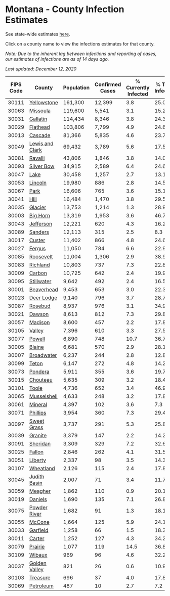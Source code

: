 # Montana - County Infection Estimates

See state-wide estimates [here](/infections/us-mt).

Click on a county name to view the infections estimates for that county.

*Note: Due to the inherent lag between infections and reporting of cases, our estimates of infections are as of 14 days ago.*

*Last updated: December 12, 2020*

|   FIPS Code |                             County |   Population |   Confirmed Cases |   % Currently Infected |   % Total Infected |
|-------------|------------------------------------|--------------|-------------------|------------------------|--------------------|
|       30111 |         [Yellowstone](yellowstone) |      161,300 |            12,399 |                    3.8 |               25.0 |
|       30063 |               [Missoula](missoula) |      119,600 |             5,541 |                    3.1 |               15.2 |
|       30031 |               [Gallatin](gallatin) |      114,434 |             8,346 |                    3.8 |               24.3 |
|       30029 |               [Flathead](flathead) |      103,806 |             7,799 |                    4.9 |               24.6 |
|       30013 |                 [Cascade](cascade) |       81,366 |             5,835 |                    4.6 |               23.7 |
|       30049 | [Lewis and Clark](lewis-and-clark) |       69,432 |             3,789 |                    5.6 |               17.5 |
|       30081 |                 [Ravalli](ravalli) |       43,806 |             1,846 |                    3.8 |               14.0 |
|       30093 |           [Silver Bow](silver-bow) |       34,915 |             2,589 |                    6.4 |               24.6 |
|       30047 |                       [Lake](lake) |       30,458 |             1,257 |                    2.7 |               13.1 |
|       30053 |                 [Lincoln](lincoln) |       19,980 |               886 |                    2.8 |               14.5 |
|       30067 |                       [Park](park) |       16,606 |               765 |                    3.6 |               15.1 |
|       30041 |                       [Hill](hill) |       16,484 |             1,470 |                    3.8 |               29.5 |
|       30035 |                 [Glacier](glacier) |       13,753 |             1,214 |                    1.3 |               28.9 |
|       30003 |               [Big Horn](big-horn) |       13,319 |             1,953 |                    3.6 |               46.7 |
|       30043 |             [Jefferson](jefferson) |       12,221 |               620 |                    4.3 |               16.2 |
|       30089 |                 [Sanders](sanders) |       12,113 |               315 |                    2.5 |                8.3 |
|       30017 |                   [Custer](custer) |       11,402 |               866 |                    4.8 |               24.6 |
|       30027 |                   [Fergus](fergus) |       11,050 |               784 |                    6.6 |               22.9 |
|       30085 |             [Roosevelt](roosevelt) |       11,004 |             1,306 |                    2.9 |               38.9 |
|       30083 |               [Richland](richland) |       10,803 |               737 |                    7.3 |               22.8 |
|       30009 |                   [Carbon](carbon) |       10,725 |               642 |                    2.4 |               19.9 |
|       30095 |           [Stillwater](stillwater) |        9,642 |               492 |                    2.4 |               16.5 |
|       30001 |           [Beaverhead](beaverhead) |        9,453 |               653 |                    3.0 |               22.3 |
|       30023 |           [Deer Lodge](deer-lodge) |        9,140 |               796 |                    3.7 |               28.7 |
|       30087 |                 [Rosebud](rosebud) |        8,937 |               976 |                    3.1 |               34.9 |
|       30021 |                   [Dawson](dawson) |        8,613 |               812 |                    7.3 |               29.8 |
|       30057 |                 [Madison](madison) |        8,600 |               457 |                    2.2 |               17.8 |
|       30105 |                   [Valley](valley) |        7,396 |               610 |                    3.3 |               27.5 |
|       30077 |                   [Powell](powell) |        6,890 |               748 |                   10.7 |               36.7 |
|       30005 |                   [Blaine](blaine) |        6,681 |               570 |                    2.9 |               28.1 |
|       30007 |           [Broadwater](broadwater) |        6,237 |               244 |                    2.8 |               12.8 |
|       30099 |                     [Teton](teton) |        6,147 |               272 |                    4.8 |               14.2 |
|       30073 |                 [Pondera](pondera) |        5,911 |               355 |                    3.6 |               19.7 |
|       30015 |               [Chouteau](chouteau) |        5,635 |               309 |                    3.2 |               18.4 |
|       30101 |                     [Toole](toole) |        4,736 |               652 |                    3.4 |               46.9 |
|       30065 |         [Musselshell](musselshell) |        4,633 |               248 |                    3.2 |               17.8 |
|       30061 |                 [Mineral](mineral) |        4,397 |               102 |                    3.6 |                7.3 |
|       30071 |               [Phillips](phillips) |        3,954 |               360 |                    7.3 |               29.4 |
|       30097 |         [Sweet Grass](sweet-grass) |        3,737 |               291 |                    5.3 |               25.8 |
|       30039 |                 [Granite](granite) |        3,379 |               147 |                    2.2 |               14.2 |
|       30091 |               [Sheridan](sheridan) |        3,309 |               329 |                    7.2 |               32.6 |
|       30025 |                   [Fallon](fallon) |        2,846 |               262 |                    4.1 |               31.5 |
|       30051 |                 [Liberty](liberty) |        2,337 |                98 |                    3.5 |               14.3 |
|       30107 |             [Wheatland](wheatland) |        2,126 |               115 |                    2.4 |               17.8 |
|       30045 |       [Judith Basin](judith-basin) |        2,007 |                71 |                    3.4 |               11.7 |
|       30059 |                 [Meagher](meagher) |        1,862 |               110 |                    0.9 |               20.1 |
|       30019 |                 [Daniels](daniels) |        1,690 |               135 |                    7.1 |               26.8 |
|       30075 |       [Powder River](powder-river) |        1,682 |                91 |                    1.3 |               18.1 |
|       30055 |                   [McCone](mccone) |        1,664 |               125 |                    5.9 |               24.1 |
|       30033 |               [Garfield](garfield) |        1,258 |                66 |                    1.5 |               18.3 |
|       30011 |                   [Carter](carter) |        1,252 |               127 |                    4.3 |               34.2 |
|       30079 |                 [Prairie](prairie) |        1,077 |               119 |                   14.5 |               36.8 |
|       30109 |                   [Wibaux](wibaux) |          969 |                96 |                    4.6 |               32.2 |
|       30037 |     [Golden Valley](golden-valley) |          821 |                26 |                    0.6 |               10.9 |
|       30103 |               [Treasure](treasure) |          696 |                37 |                    4.0 |               17.8 |
|       30069 |             [Petroleum](petroleum) |          487 |                10 |                    2.7 |                7.2 |